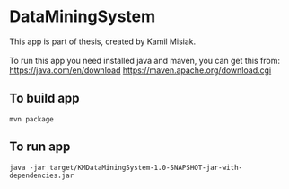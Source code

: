 # DataMiningSystem

This app is part of thesis, created by Kamil Misiak.  <br/><br/>
To run this app you need installed java and maven, you can get this from: <br/>
https://java.com/en/download
https://maven.apache.org/download.cgi

## To build app
```
mvn package
```

## To run app
```
java -jar target/KMDataMiningSystem-1.0-SNAPSHOT-jar-with-dependencies.jar
```
